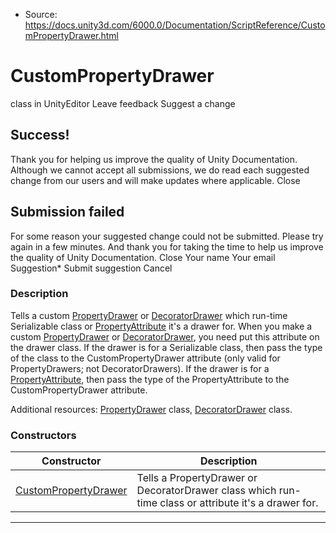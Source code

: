 * Source: https://docs.unity3d.com/6000.0/Documentation/ScriptReference/CustomPropertyDrawer.html

# CustomPropertyDrawer
class in UnityEditor
Leave feedback
Suggest a change
## Success!
Thank you for helping us improve the quality of Unity Documentation. Although we cannot accept all submissions, we do read each suggested change from our users and will make updates where applicable.
Close
## Submission failed
For some reason your suggested change could not be submitted. Please <a>try again</a> in a few minutes. And thank you for taking the time to help us improve the quality of Unity Documentation.
Close
Your name Your email Suggestion* Submit suggestion
Cancel
### Description
Tells a custom [PropertyDrawer](https://docs.unity3d.com/6000.0/Documentation/ScriptReference/PropertyDrawer.html) or [DecoratorDrawer](https://docs.unity3d.com/6000.0/Documentation/ScriptReference/DecoratorDrawer.html) which run-time Serializable class or [PropertyAttribute](https://docs.unity3d.com/6000.0/Documentation/ScriptReference/PropertyAttribute.html) it's a drawer for.
When you make a custom [PropertyDrawer](https://docs.unity3d.com/6000.0/Documentation/ScriptReference/PropertyDrawer.html) or [DecoratorDrawer](https://docs.unity3d.com/6000.0/Documentation/ScriptReference/DecoratorDrawer.html), you need put this attribute on the drawer class. If the drawer is for a Serializable class, then pass the type of the class to the CustomPropertyDrawer attribute (only valid for PropertyDrawers; not DecoratorDrawers). If the drawer is for a [PropertyAttribute](https://docs.unity3d.com/6000.0/Documentation/ScriptReference/PropertyAttribute.html), then pass the type of the PropertyAttribute to the CustomPropertyDrawer attribute.  
  
Additional resources: [PropertyDrawer](https://docs.unity3d.com/6000.0/Documentation/ScriptReference/PropertyDrawer.html) class, [DecoratorDrawer](https://docs.unity3d.com/6000.0/Documentation/ScriptReference/DecoratorDrawer.html) class.
### Constructors
Constructor | Description  
---|---  
[CustomPropertyDrawer](https://docs.unity3d.com/6000.0/Documentation/ScriptReference/CustomPropertyDrawer-ctor.html) | Tells a PropertyDrawer or DecoratorDrawer class which run-time class or attribute it's a drawer for.  
* * *
